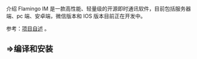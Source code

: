 介绍
Flamingo IM 是一款高性能、轻量级的开源即时通讯软件，目前包括服务器端、pc 端、安卓端，微信版本和 IOS 版本目前正在开发中。

参考：[项目自述](https://github.com/balloonwj/flamingo#readme) 。

## =>编译和安装
